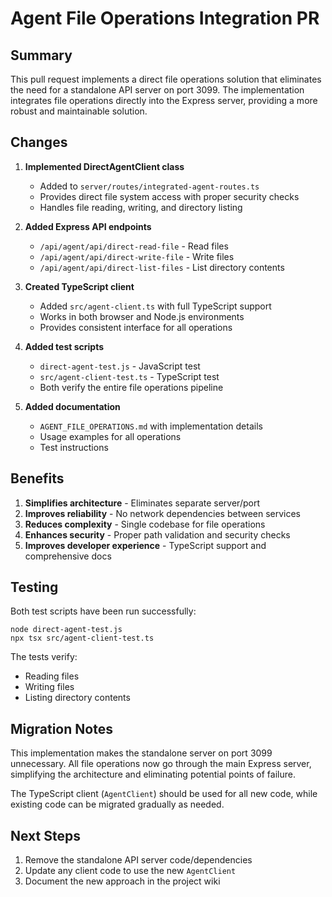 # Agent File Operations Integration PR

## Summary

This pull request implements a direct file operations solution that eliminates the need for a standalone API server on port 3099. The implementation integrates file operations directly into the Express server, providing a more robust and maintainable solution.

## Changes

1. **Implemented DirectAgentClient class**
   - Added to `server/routes/integrated-agent-routes.ts`
   - Provides direct file system access with proper security checks
   - Handles file reading, writing, and directory listing

2. **Added Express API endpoints**
   - `/api/agent/api/direct-read-file` - Read files
   - `/api/agent/api/direct-write-file` - Write files 
   - `/api/agent/api/direct-list-files` - List directory contents

3. **Created TypeScript client**
   - Added `src/agent-client.ts` with full TypeScript support
   - Works in both browser and Node.js environments
   - Provides consistent interface for all operations

4. **Added test scripts**
   - `direct-agent-test.js` - JavaScript test
   - `src/agent-client-test.ts` - TypeScript test
   - Both verify the entire file operations pipeline

5. **Added documentation**
   - `AGENT_FILE_OPERATIONS.md` with implementation details
   - Usage examples for all operations
   - Test instructions

## Benefits

1. **Simplifies architecture** - Eliminates separate server/port
2. **Improves reliability** - No network dependencies between services
3. **Reduces complexity** - Single codebase for file operations
4. **Enhances security** - Proper path validation and security checks
5. **Improves developer experience** - TypeScript support and comprehensive docs

## Testing

Both test scripts have been run successfully:

```
node direct-agent-test.js
npx tsx src/agent-client-test.ts
```

The tests verify:
- Reading files
- Writing files
- Listing directory contents

## Migration Notes

This implementation makes the standalone server on port 3099 unnecessary. All file operations now go through the main Express server, simplifying the architecture and eliminating potential points of failure.

The TypeScript client (`AgentClient`) should be used for all new code, while existing code can be migrated gradually as needed.

## Next Steps

1. Remove the standalone API server code/dependencies
2. Update any client code to use the new `AgentClient`
3. Document the new approach in the project wiki